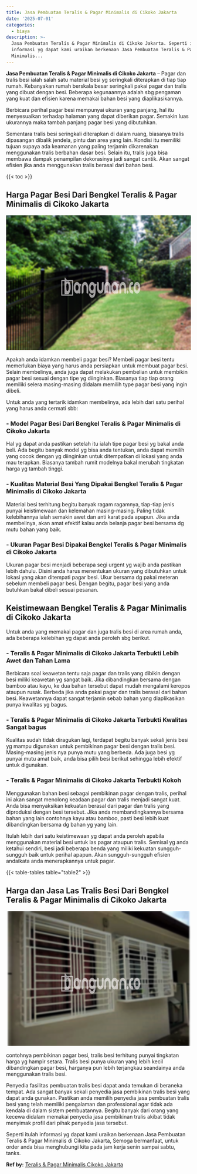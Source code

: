 ```yaml
---
title: Jasa Pembuatan Teralis & Pagar Minimalis di Cikoko Jakarta
date: '2025-07-01'
categories:
  - biaya
description: >-
  Jasa Pembuatan Teralis & Pagar Minimalis di Cikoko Jakarta. Seperti itulah
  informasi yg dapat kami uraikan berkenaan Jasa Pembuatan Teralis & Pagar
  Minimalis...
---
```


**Jasa Pembuatan Teralis & Pagar Minimalis di Cikoko Jakarta** – Pagar dan tralis besi ialah salah satu material besi yg seringkali diterapkan di tiap tiap rumah. Kebanyakan rumah berskala besar seringkali pakai pagar dan tralis yang dibuat dengan besi. Beberapa kegunaannya adalah sbg pengaman yang kuat dan efisien karena memakai bahan besi yang diaplikasikannya.

Berbicara perihal pagar besi mempunyai ukuran yang panjang, hal itu menyesuaikan terhadap halaman yang dapat diberikan pagar. Semakin luas ukurannya maka tambah panjang pagar besi yang dibutuhkan.

Sementara tralis besi seringkali diterapkan di dalam ruang, biasanya tralis dipasangan dibalik jendela, pintu dan area yang lain. Kondisi itu memiliki tujuan supaya ada keamanan yang paling terjamin dikarenakan menggunakan tralis berbahan dasar besi. Selain itu, tralis juga bisa membawa dampak penampilan dekorasinya jadi sangat cantik. Akan sangat efisien jika anda menggunakan tralis berasal dari bahan besi.

{{< toc >}}

## Harga Pagar Besi Dari Bengkel Teralis & Pagar Minimalis di Cikoko Jakarta

![Jasa Pembuatan Teralis & Pagar Minimalis di Cikoko Jakarta](/images/pagar-minimalis-murah-07.png)

Apakah anda idamkan membeli pagar besi? Membeli pagar besi tentu memerlukan biaya yang harus anda persiapkan untuk membuat pagar besi. Selain membelinya, anda juga dapat melakukan pembelian untuk membikin pagar besi sesuai dengan tipe yg diinginkan. Biasanya tiap tiap orang memiliki selera masing-masing didalam memilih type pagar besi yang ingin dibeli.

Untuk anda yang tertarik idamkan membelinya, ada lebih dari satu perihal yang harus anda cermati sbb:
### \- Model Pagar Besi Dari Bengkel Teralis & Pagar Minimalis di Cikoko Jakarta

Hal yg dapat anda pastikan setelah itu ialah tipe pagar besi yg bakal anda beli. Ada begitu banyak model yg bisa anda tentukan, anda dapat memilih yang cocok dengan yg diinginkan untuk ditempatkan di lokasi yang anda mau terapkan. Biasanya tambah rumit modelnya bakal merubah tingkatan harga yg tambah tinggi.

### \- Kualitas Material Besi Yang Dipakai Bengkel Teralis & Pagar Minimalis di Cikoko Jakarta

Material besi terhitung begitu banyak ragam ragamnya, tiap-tiap jenis punyai keistimewaan dan kelemahan masing-masing. Paling tidak kelebihannya ialah semakin awet dan anti karat pada apapun. Jika anda membelinya, akan amat efektif kalau anda belanja pagar besi bersama dg mutu bahan yang baik.

### \- Ukuran Pagar Besi Dipakai Bengkel Teralis & Pagar Minimalis di Cikoko Jakarta

Ukuran pagar besi menjadi beberapa segi urgent yg wajib anda pastikan lebih dahulu. Disini anda harus menentukan ukuran yang dibutuhkan untuk lokasi yang akan ditempati pagar besi. Ukur bersama dg pakai meteran sebelum membeli pagar besi. Dengan begitu, pagar besi yang anda butuhkan bakal dibeli sesuai pesanan.

## Keistimewaan Bengkel Teralis & Pagar Minimalis di Cikoko Jakarta

Untuk anda yang memakai pagar dan juga tralis besi di area rumah anda, ada beberapa kelebihan yg dapat anda peroleh sbg berikut.

### \- Teralis & Pagar Minimalis di Cikoko Jakarta Terbukti Lebih Awet dan Tahan Lama

Berbicara soal keawetan tentu saja pagar dan tralis yang dibikin dengan besi miliki keawetan yg sangat baik. Jika dibandingkan bersama dengan bamboo atau kayu, ke dua bahan tersebut dapat mudah mengalami keropos ataupun rusak. Berbeda jika anda pakai pagar dan tralis berasal dari bahan besi. Keawetannya dapat sangat terjamin sebab bahan yang diaplikasikan punya kwalitas yg bagus.

### \- Teralis & Pagar Minimalis di Cikoko Jakarta Terbukti Kwalitas Sangat bagus

Kualitas sudah tidak diragukan lagi, terdapat begitu banyak sekali jenis besi yg mampu digunakan untuk pembikinan pagar besi dengan tralis besi. Masing-masing jenis nya punya mutu yang berbeda. Ada juga besi yg punyai mutu amat baik, anda bisa pilih besi berikut sehingga lebih efektif untuk digunakan.

### \- Teralis & Pagar Minimalis di Cikoko Jakarta Terbukti Kokoh

Menggunakan bahan besi sebagai pembikinan pagar dengan tralis, perihal ini akan sangat menolong keadaan pagar dan tralis menjadi sangat kuat. Anda bisa menyaksikan kekuatan berasal dari pagar dan tralis yang diproduksi dengan besi tersebut. Jika anda membandingkannya bersama bahan yang lain contohnya kayu atau bamboo, pasti besi lebih kuat dibandingkan bersama dg bahan yg yang lain.

Itulah lebih dari satu keistimewaan yg dapat anda peroleh apabila menggunakan material besi untuk las pagar ataupun tralis. Semisal yg anda ketahui sendiri, besi jadi beberapa benda yang miliki kekuatan sungguh-sungguh baik untuk perihal apapun. Akan sungguh-sungguh efisien andaikata anda menerapkannya untuk pagar.

{{< table-tables table="table2" >}}

## Harga dan Jasa Las Tralis Besi Dari Bengkel Teralis & Pagar Minimalis di Cikoko Jakarta

![Jasa Pembuatan Teralis & Pagar Minimalis di Cikoko Jakarta](/images/teralis-minimalis-murah-23.png)

contohnya pembikinan pagar besi, tralis besi terhitung punyai tingkatan harga yg hampir setara. Tralis besi punya ukuran yang lebih kecil dibandingkan pagar besi, harganya pun lebih terjangkau seandainya anda menggunakan tralis besi.

Penyedia fasilitas pembuatan tralis besi dapat anda temukan di beraneka tempat. Ada sangat banyak sekali penyedia jasa pembikinan tralis besi yang dapat anda gunakan. Pastikan anda memilih penyedia jasa pembuatan tralis besi yang telah memiliki pengalaman dan professional agar tidak ada kendala di dalam sistem pembuatannya. Begitu banyak dari orang yang kecewa didalam memakai penyedia jasa pembikinan tralis akibat tidak menyimak profil dari pihak penyedia jasa tersebut.

Seperti itulah informasi yg dapat kami uraikan berkenaan Jasa Pembuatan Teralis & Pagar Minimalis di Cikoko Jakarta, Semoga bermanfaat, untuk order anda bisa menghubungi kita pada jam kerja senin sampai sabtu, tanks.

**Ref by:** [Teralis & Pagar Minimalis Cikoko Jakarta](https://id.wikipedia.org/wiki/Teralis)
